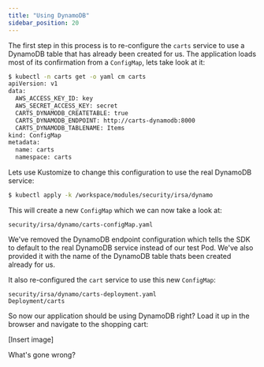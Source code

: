 ```yaml
---
title: "Using DynamoDB"
sidebar_position: 20
---
```


The first step in this process is to re-configure the `carts` service to use a DynamoDB table that has already been created for us. The application loads most of its confirmation from a `ConfigMap`, lets take look at it:

```bash
$ kubectl -n carts get -o yaml cm carts
apiVersion: v1
data:
  AWS_ACCESS_KEY_ID: key
  AWS_SECRET_ACCESS_KEY: secret
  CARTS_DYNAMODB_CREATETABLE: true
  CARTS_DYNAMODB_ENDPOINT: http://carts-dynamodb:8000
  CARTS_DYNAMODB_TABLENAME: Items
kind: ConfigMap
metadata:
  name: carts
  namespace: carts
```

Lets use Kustomize to change this configuration to use the real DynamoDB service:

```bash hook=enable-dynamo hookTimeout=430
$ kubectl apply -k /workspace/modules/security/irsa/dynamo
```

This will create a new `ConfigMap` which we can now take a look at:

```file
security/irsa/dynamo/carts-configMap.yaml
```

We've removed the DynamoDB endpoint configuration which tells the SDK to default to the real DynamoDB service instead of our test Pod. We've also provided it with the name of the DynamoDB table thats been created already for us.

It also re-configured the `cart` service to use this new `ConfigMap`:

```kustomization
security/irsa/dynamo/carts-deployment.yaml
Deployment/carts
```

So now our application should be using DynamoDB right? Load it up in the browser and navigate to the shopping cart:

[Insert image]

What's gone wrong?